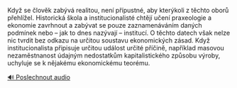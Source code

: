 
Když se člověk zabývá realitou, není přípustné, aby kterýkoli z těchto oborů přehlížel. Historická škola a institucionalisté chtějí učení praxeologie a ekonomie zavrhnout a zabývat se pouze zaznamenáváním daných podmínek nebo – jak to dnes nazývají – institucí. O těchto datech však nelze nic tvrdit bez odkazu na určitou soustavu ekonomických zásad. Když institucionalista připisuje určitou událost určité příčině, například masovou nezaměstnanost údajným nedostatkům kapitalistického způsobu výroby, uchyluje se k nějakému ekonomickému teorému.

[🔊 Poslechnout audio](/data/7-paragraphs/audio/chapter_123/para_003-Kdy-se-lovk-zabv-realitou-nen-ppustn-ab.mp3)
